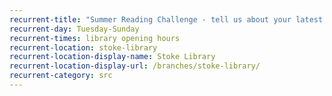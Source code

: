 ```yaml
---
recurrent-title: "Summer Reading Challenge - tell us about your latest book, collect rewards and choose your next book"
recurrent-day: Tuesday-Sunday
recurrent-times: library opening hours
recurrent-location: stoke-library
recurrent-location-display-name: Stoke Library
recurrent-location-display-url: /branches/stoke-library/
recurrent-category: src
---
```

